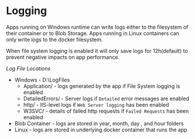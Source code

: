 # Logging

Apps running on Windows runtime can write logs either to the filesystem of their container or to Blob Storage. Apps running in Linux containers can only write logs to the docker filesystem.  

When file system logging is enabled it will only save logs for 12h(default) to prevent negative impacts on app performance.  

*Log File Locations*
- Windows - D:\LogFiles
    - Application/ - logs generated by the app if File System logging is enabled
    - DetailedErrors/ - Server logs if `Detailed` error messages are enabled
    - http/ - IIS-level logs if `Web Server logging` has been enabled
    - W3SVC<number>/ - details of failed http requests if `Failed Requests` has been enabled
- Blob Container - logs are stored in year, month, day , and hour folders
- Linux - logs are stored in underlying docker container that runs the app



